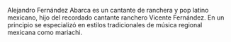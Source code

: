 Alejandro Fernández Abarca es un cantante de ranchera y pop latino 
mexicano, hijo del recordado cantante ranchero Vicente Fernández. En un
principio se especializó en estilos tradicionales de música regional 
mexicana​ como mariachi. 
